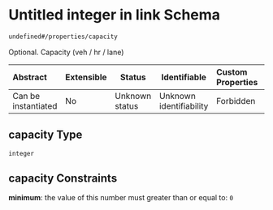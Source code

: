 # Untitled integer in link Schema

```txt
undefined#/properties/capacity
```

Optional. Capacity (veh / hr / lane)


| Abstract            | Extensible | Status         | Identifiable            | Custom Properties | Additional Properties | Access Restrictions | Defined In                                                              |
| :------------------ | ---------- | -------------- | ----------------------- | :---------------- | --------------------- | ------------------- | ----------------------------------------------------------------------- |
| Can be instantiated | No         | Unknown status | Unknown identifiability | Forbidden         | Allowed               | none                | [link.schema.json\*](../../out/link.schema.json "open original schema") |

## capacity Type

`integer`

## capacity Constraints

**minimum**: the value of this number must greater than or equal to: `0`
